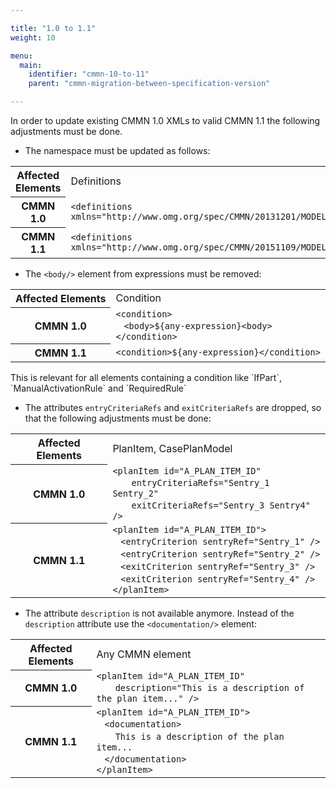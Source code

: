 ```yaml
---

title: "1.0 to 1.1"
weight: 10

menu:
  main:
    identifier: "cmmn-10-to-11"
    parent: "cmmn-migration-between-specification-version"

---
```


In order to update existing CMMN 1.0 XMLs to valid CMMN 1.1 the following adjustments must be done.

* The namespace must be updated as follows:
<table class="table table-striped">
  <tr>
    <th>Affected Elements</th>
    <td>Definitions</td>
  </tr>
  <tr>
    <th>CMMN 1.0</th>
    <td><code>&lt;definitions xmlns="http://www.omg.org/spec/CMMN/20131201/MODEL"&gt;</code></td>
  </tr>
  <tr>
    <th>CMMN 1.1</th>
    <td><code>&lt;definitions xmlns="http://www.omg.org/spec/CMMN/20151109/MODEL"&gt;</code></td>
  </tr>
</table>

* The `<body/>` element from expressions must be removed:
<table class="table table-striped">
  <tr>
    <th>Affected Elements</th>
    <td>Condition</td>
  </tr>
  <tr>
    <th>CMMN 1.0</th>
    <td>
      <code>&lt;condition&gt;</code>
      <br>&nbsp;&nbsp;
      <code>&lt;body&gt;${any-expression}&lt;body&gt;</code>
      <br>
      <code>&lt;/condition&gt;</code>
    </td>
  </tr>
  <tr>
    <th>CMMN 1.1</th>
    <td>
      <code>&lt;condition&gt;${any-expression}&lt;/condition&gt;</code>
    </td>
  </tr>
</table>
This is relevant for all elements containing a condition like `IfPart`, `ManualActivationRule` and `RequiredRule`

* The attributes `entryCriteriaRefs` and `exitCriteriaRefs` are dropped, so that the following adjustments must be done:
<table class="table table-striped">
  <tr>
    <th>Affected Elements</th>
    <td>PlanItem, CasePlanModel</td>
  </tr>
  <tr>
    <th>CMMN 1.0</th>
    <td>
      <code>&lt;planItem id="A_PLAN_ITEM_ID"</code>
      <br>&nbsp;&nbsp;&nbsp;&nbsp;&nbsp;&nbsp;
      <code>entryCriteriaRefs="Sentry_1 Sentry_2"</code>
      <br>&nbsp;&nbsp;&nbsp;&nbsp;&nbsp;&nbsp;
      <code>exitCriteriaRefs="Sentry_3 Sentry4" /&gt;</code>
    </td>
  </tr>
  <tr>
    <th>CMMN 1.1</th>
    <td>
      <code>&lt;planItem id="A_PLAN_ITEM_ID"&gt;</code>
      <br>&nbsp;&nbsp;
      <code>&lt;entryCriterion sentryRef="Sentry_1" /&gt;</code>
      <br>&nbsp;&nbsp;
      <code>&lt;entryCriterion sentryRef="Sentry_2" /&gt;</code>
      <br>&nbsp;&nbsp;
      <code>&lt;exitCriterion sentryRef="Sentry_3" /&gt;</code>
      <br>&nbsp;&nbsp;
      <code>&lt;exitCriterion sentryRef="Sentry_4" /&gt;</code>
      <br>
      <code>&lt;/planItem&gt;</code>
    </td>
  </tr>
</table>

* The attribute `description` is not available anymore. Instead of the `description` attribute use the `<documentation/>` element:
<table class="table table-striped">
  <tr>
    <th>Affected Elements</th>
    <td>Any CMMN element</td>
  </tr>
  <tr>
    <th>CMMN 1.0</th>
    <td>
      <code>&lt;planItem id="A_PLAN_ITEM_ID"</code>
      <br>&nbsp;&nbsp;&nbsp;&nbsp;&nbsp;&nbsp;
      <code>description="This is a description of the plan item..." /&gt;</code>
    </td>
  </tr>
  <tr>
    <th>CMMN 1.1</th>
    <td>
      <code>&lt;planItem id="A_PLAN_ITEM_ID"&gt;</code>
      <br>&nbsp;&nbsp;
      <code>&lt;documentation&gt;</code>
      <br>&nbsp;&nbsp;&nbsp;&nbsp;&nbsp;&nbsp;
      <code>This is a description of the plan item...</code>
      <br>&nbsp;&nbsp;
      <code>&lt;/documentation&gt;</code>
      <br>
      <code>&lt;/planItem&gt;</code>
    </td>
  </tr>
</table>
